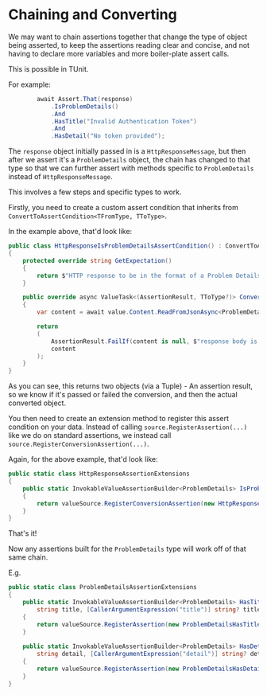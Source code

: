# Chaining and Converting

We may want to chain assertions together that change the type of object being asserted, to keep the assertions reading clear and concise, and not having to declare more variables and more boiler-plate assert calls.

This is possible in TUnit.

For example:

```csharp
        await Assert.That(response)
            .IsProblemDetails()
            .And
            .HasTitle("Invalid Authentication Token")
            .And
            .HasDetail("No token provided");
```

The `response` object initially passed in is a `HttpResponseMessage`, but then after we assert it's a `ProblemDetails` object, the chain has changed to that type so that we can further assert with methods specific to `ProblemDetails` instead of `HttpResponseMessage`.

This involves a few steps and specific types to work.

Firstly, you need to create a custom assert condition that inherits from `ConvertToAssertCondition<TFromType, TToType>`.

In the example above, that'd look like:

```csharp
public class HttpResponseIsProblemDetailsAssertCondition() : ConvertToAssertCondition<HttpResponseMessage, ProblemDetails>()
{
    protected override string GetExpectation()
    {
        return $"HTTP response to be in the format of a Problem Details object";
    }

    public override async ValueTask<(AssertionResult, TToType?)> ConvertValue(HttpResponseMessage value)
    {
        var content = await value.Content.ReadFromJsonAsync<ProblemDetails>();

        return 
        (
            AssertionResult.FailIf(content is null, $"response body is not Problem Details"), 
            content
        );
    }
}
```

As you can see, this returns two objects (via a Tuple) - An assertion result, so we know if it's passed or failed the conversion, and then the actual converted object.

You then need to create an extension method to register this assert condition on your data.
Instead of calling `source.RegisterAssertion(...)` like we do on standard assertions, we instead call `source.RegisterConversionAssertion(...)`.

Again, for the above example, that'd look like:

```csharp
public static class HttpResponseAssertionExtensions
{
    public static InvokableValueAssertionBuilder<ProblemDetails> IsProblemDetails(this IValueSource<HttpResponseMessage> valueSource)
    {
        return valueSource.RegisterConversionAssertion(new HttpResponseIsProblemDetailsAssertCondition());
    }
}
```

That's it!

Now any assertions built for the `ProblemDetails` type will work off of that same chain.

E.g.

```csharp
public static class ProblemDetailsAssertionExtensions
{
    public static InvokableValueAssertionBuilder<ProblemDetails> HasTitle(this IValueSource<ProblemDetails> valueSource,
        string title, [CallerArgumentExpression("title")] string? titleExpression = null)
    {
        return valueSource.RegisterAssertion(new ProblemDetailsHasTitleAssertCondition(title), [titleExpression]);
    }
    
    public static InvokableValueAssertionBuilder<ProblemDetails> HasDetail(this IValueSource<ProblemDetails> valueSource,
        string detail, [CallerArgumentExpression("detail")] string? detailExpression = null)
    {
        return valueSource.RegisterAssertion(new ProblemDetailsHasDetailAssertCondition(detail), [detailExpression]);
    }
}
```
